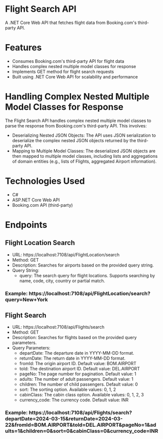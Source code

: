 # Flight Search API

A .NET Core Web API that fetches flight data from Booking.com's third-party API.

# Features
- Consumes Booking.com's third-party API for flight data
- Handles complex nested multiple model classes for response
- Implements GET method for flight search requests
- Built using .NET Core Web API for scalability and performance

# Handling Complex Nested Multiple Model Classes for Response
The Flight Search API handles complex nested multiple model classes to parse the response from Booking.com's third-party API. This involves:

- Deserializing Nested JSON Objects: The API uses JSON serialization to deserialize the complex nested JSON objects returned by the third-party API.
- Mapping to Multiple Model Classes: The deserialized JSON objects are then mapped to multiple model classes, including lists and aggregations of domain entities (e.g., lists of Flights, aggregated Airport information).

# Technologies Used
- C#
- ASP.NET Core Web API
- Booking.com API (third-party)

# Endpoints

## Flight Location Search
- URL: https://localhost:7108/api/FlightLocation/search
- Method: GET
- Description: Searches for airports based on the provided query string.
- Query String:
    - query: The search query for flight locations. Supports searching by name, code, city, country or partial match.

### Example: https://localhost:7108/api/FlightLocation/search?query=New+York

## Flight Search
- URL: https://localhost:7108/api/Flights/search
- Method: GET
- Description: Searches for flights based on the provided query parameters.
- Query Parameters:
    - departDate: The departure date in YYYY-MM-DD format.
    - returnDate: The return date in YYYY-MM-DD format.
    - fromId: The origin airport ID. Default value: BOM.AIRPORT
    - toId: The destination airport ID. Default value: DEL.AIRPORT
    - pageNo: The page number for pagination. Default value: 1
    - adults: The number of adult passengers. Default value: 1
    - children: The number of child passengers. Default value: 0
    - sort: The sorting option. Available values: 0, 1, 2
    - cabinClass: The cabin class option. Available values: 0, 1, 2, 3
    - currency_code: The currency code. Default value: INR

### Example: https://localhost:7108/api/Flights/search?departDate=2024-03-15&returnDate=2024-03-22&fromId=BOM.AIRPORT&toId=DEL.AIRPORT&pageNo=1&adults=1&children=0&sort=0&cabinClass=0&currency_code=INR

